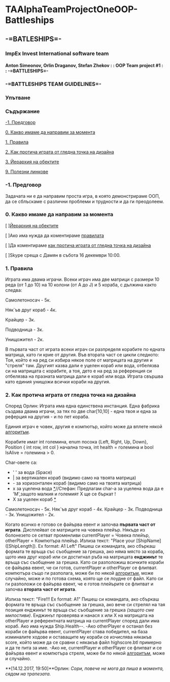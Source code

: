 ﻿# TAAlphaTeamProjectOneOOP-Battleships

## -=BATLESHIPS=-

### ImpEx Invest International software team

#### Anton Simeonov, Orlin Draganov, Stefan Zhekov : : OOP Team project #1 : : -=BATTLESHIPS=-

### -=BATTLESHIPS TEAM GUIDELINES=-

### Упътване

### Съдържание
[\-1. Предговор](#preface) 

[0. Какво имаме да направим за момента](#todos) 

[1. Правила](#rules) 

[2. Как протича играта от гледна точка на дизайна](#gameFlow) 

[3. Йерархия на обектите](#objHierarchy) 

[9. Полезни линкове](#usefulLinks) 

<a name="preface" />

### \-1. Предговор

Задачата ни е да направим проста игра, в която демонстрираме ООП, да се сблъскаме с различни проблеми и трудности и да ги преодолеем. 

<a name="todos" />

### 0. Какво имаме да направим за момента

[ ][Йерархия на обектите](#objHierarchy)

[ ]Ако има нужда да коментираме [правилата](#rules)

[ ]Да коментираме [как протича играта от гледна точка на дизайна](#gameFlow)

[ ]Skype среща с Дамян в събота 16 декември 10:00.

<a name="rules" />

### 1. Правила

Играта има двама играчи. Всеки играч има две матрици с размери 10 реда (от 1 до 10) на 10 колони (от A до J) и 5 кораба, с дължина както следва:

Самолетоносач - 5к.

Няк`ъв друг кораб - 4к.

Крайцер - 3к.

Подводница - 3к.

Унищожител - 2к.


В първата част от играта всеки играч си разпределя корабите по едната матрица, като ги крие от другия. 
Във втората част се цикли следното:
Тоя, който е на ред си избира някое поле от матрицата на другия и "стреля" там. Другият казва дали е уцелен кораб или вода, отбелязва си на матрицата с корабите, а тоя, дето е на ред за референция си отбелязва на празната матрица дали е кораб или вода.
Играта свършва като единия унищожи всички кораби на другия.

<a name="gameFlow" /> 

### 2. Как протича играта от гледна точка на дизайна

Според Орлин:
Играта има една единствена инстанция. Една фабрика създава двама играчи, за тях по две char[10,10] \- една твоя и една за реферция на другия \- и по пет кораба. 

Единия играч е човек, другия е компютър, който може да вплете някой [алгоритъм](#algorithm). 

Корабите имат int големина, enum посока {Left, Right, Up, Down}, Position { int row, int col } начална точка, int health = големина и bool IsAlive = големина > 0.

Char\-овете са:

- \' \' за вода (Space)
- | за вертикален кораб \(видимо само на твоята матрица\)
- \- за хоризонтален кораб \(видимо само на твоята матрица\)
- x за уцелена вода [\*](#view)//Стефан: Предлагам char-a за уцелена вода да е 'М',защото малкия и големият Х ще се бъркат ! 
- X за уцелен кораб [\*](#view) 

Самолетоносач - 5к.
Няк`ъв друг кораб - 4к.
Крайцер - 3к.
Подводница - 3к.
Унищожител - 2к.

Когато всичко е готово се файърва евент и започва **първата част от играта**. Дисплейват се матриците на човека плейър. Някъде из болонезето се сетват променливи currentPlayer = Човека плейър, otherPlayer = Компютъра плейър.
Излиза текст: "Place your \[ShipName\] \(\[ShipLength\]\). Ex format: A1 Left"
Пишеш си командата, ако сбъркаш формата те връща със съобщение за грешка, ако няма място за кораба, щото има друг кораб или си достигнал ръба на матрицата **енджинът** те връща със съобщение за грешка. 
Като си разположиш всичките кораби се файърва евент, че си готов, currentPlayer и otherPlayer се флипват. компютъра също ги разполага, може би по някой [алгоритъм](#algorithm), може случайно, може и по готова схема, която ще се лоудне от файл.
Като си ги разположи се файърва евент, че е готов плейърите се флипват и започва **втората част от играта**.

Излиза текст: "Fire!!! Ex format: A1"
Пишеш си командата, ако сбъркаш формата те връща със съобщение за грешка, ако вече си стрелял на тая позиция енджинът те връща със съобщение за грешка *\(защото сме милостиви\)*. 
Енджинът проверява и нанася x или X на матрицата на otherPlayer и референтната матрица на currentPlayer според дали има кораб. Ако има нужда Ship.Health\-\-. 
-Ако otherPlayer е останал без кораби се файърва евент, currentPlayer става победител, на база изминалите ходове и оставащите му кораби се изчислява някакъв score, който може да се сравни с някакъв файл highscore.btl примерно и да те пита за име. 
-Ако не, currentPlayer и otherPlayer се флипват и се файърва евент и компютъра стреля, може би по някой [алгоритъм](#algorithm), може и случайно.

**\[14.12.2017, 19:50\]**Орлин: *Сори, повече не мога да пиша в момента, сядам на трапезата.*